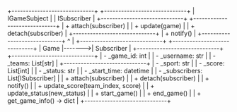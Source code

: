 +-----------------------------+        +-----------------------------+
|        IGameSubject         |        |         ISubscriber         |
+-----------------------------+        +-----------------------------+
| + attach(subscriber)        |        | + update(game)              |
| + detach(subscriber)        |        +-----------------------------+
| + notify()                  |
+-----------------------------+
          ^
          |
+-----------------------------+        +-----------------------------+
|            Game             |------->|         Subscriber          |
+-----------------------------+        +-----------------------------+
| - _game_id: int              |        | - _username: str             |
| - _teams: List[str]          |        +-----------------------------+
| - _sport: str                |
| - _score: List[int]          |
| - _status: str               |
| - _start_time: datetime      |
| - _subscribers: List[ISubscriber] |
| + attach(subscriber)        |
| + detach(subscriber)        |
| + notify()                  |
| + update_score(team_index, score) |
| + update_status(new_status)  |
| + start_game()              |
| + end_game()                |
| + get_game_info() -> dict   |
+-----------------------------+
